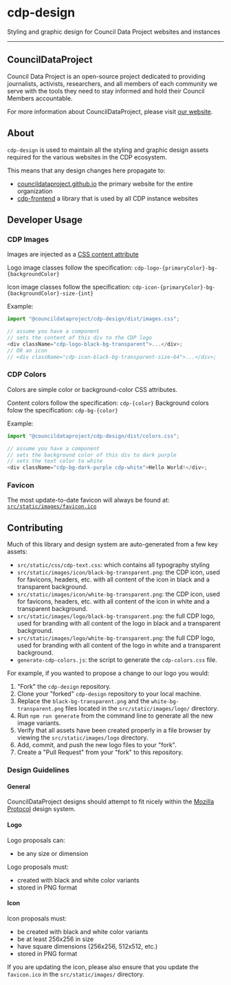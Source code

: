 # cdp-design

Styling and graphic design for Council Data Project websites and instances

---

## CouncilDataProject

Council Data Project is an open-source project dedicated to providing journalists,
activists, researchers, and all members of each community we serve with the tools they
need to stay informed and hold their Council Members accountable.

For more information about CouncilDataProject, please visit
[our website](https://councildataproject.github.io/).

## About

`cdp-design` is used to maintain all the styling and graphic design assets
required for the various websites in the CDP ecosystem.

This means that any design changes here propagate to:

- [councildataproject.github.io](https://councildataproject.github.io/)
  the primary website for the entire organization
- [cdp-frontend](https://github.com/CouncilDataProject/cdp-frontend)
  a library that is used by all CDP instance websites

## Developer Usage

### CDP Images

Images are injected as a
[CSS content attribute](https://developer.mozilla.org/en-US/docs/Web/CSS/content)

Logo image classes follow the specification:
`cdp-logo-{primaryColor}-bg-{backgroundColor}`

Icon image classes follow the specification:
`cdp-icon-{primaryColor}-bg-{backgroundColor}-size-{int}`

Example:

```javascript
import "@councildataproject/cdp-design/dist/images.css";

// assume you have a component
// sets the content of this div to the CDP logo
<div className="cdp-logo-black-bg-transparent">...</div>;
// OR an icon
// <div className="cdp-icon-black-bg-transparent-size-64">...</div>;
```

### CDP Colors

Colors are simple color or background-color CSS attributes.

Content colors follow the specification: `cdp-{color}`
Background colors folow the specification: `cdp-bg-{color}`

Example:

```javascript
import "@councildataproject/cdp-design/dist/colors.css";

// assume you have a component
// sets the background color of this div to dark purple
// sets the text color to white
<div className="cdp-bg-dark-purple cdp-white">Hello World!</div>;
```

### Favicon

The most update-to-date favicon will always be found at:
[`src/static/images/favicon.ico`](https://raw.githubusercontent.com/CouncilDataProject/cdp-design/main/src/static/images/favicon.ico)

## Contributing

Much of this library and design system are auto-generated from a few key assets:

- `src/static/css/cdp-text.css`: which contains all typography styling
- `src/static/images/icon/black-bg-transparent.png`: the CDP icon, used for favicons,
  headers, etc. with all content of the icon in black and a transparent background.
- `src/static/images/icon/white-bg-transparent.png`: the CDP icon, used for favicons,
  headers, etc. with all content of the icon in white and a transparent background.
- `src/static/images/logo/black-bg-transparent.png`: the full CDP logo, used for
  branding with all content of the logo in black and a transparent background.
- `src/static/images/logo/white-bg-transparent.png`: the full CDP logo, used for
  branding with all content of the logo in white and a transparent background.
- `generate-cdp-colors.js`: the script to generate the `cdp-colors.css` file.

For example, if you wanted to propose a change to our logo you would:

1. "Fork" the `cdp-design` repository.
2. Clone your "forked" `cdp-design` repository to your local machine.
3. Replace the `black-bg-transparent.png` and the `white-bg-transparent.png` files
   located in the `src/static/images/logo/` directory.
4. Run `npm run generate` from the command line to generate all the new image variants.
5. Verify that all assets have been created properly in a file browser by viewing the
   `src/static/images/logo` directory.
6. Add, commit, and push the new logo files to your "fork".
7. Create a "Pull Request" from your "fork" to this repository.

### Design Guidelines

#### General

CouncilDataProject designs should attempt to fit nicely within the
[Mozilla Protocol](https://protocol.mozilla.org/) design system.

#### Logo

Logo proposals can:

- be any size or dimension

Logo proposals must:

- created with black and white color variants
- stored in PNG format

#### Icon

Icon proposals must:

- be created with black and white color variants
- be at least 256x256 in size
- have square dimensions (256x256, 512x512, etc.)
- stored in PNG format

If you are updating the icon, please also ensure that you update the `favicon.ico`
in the `src/static/images/` directory.
